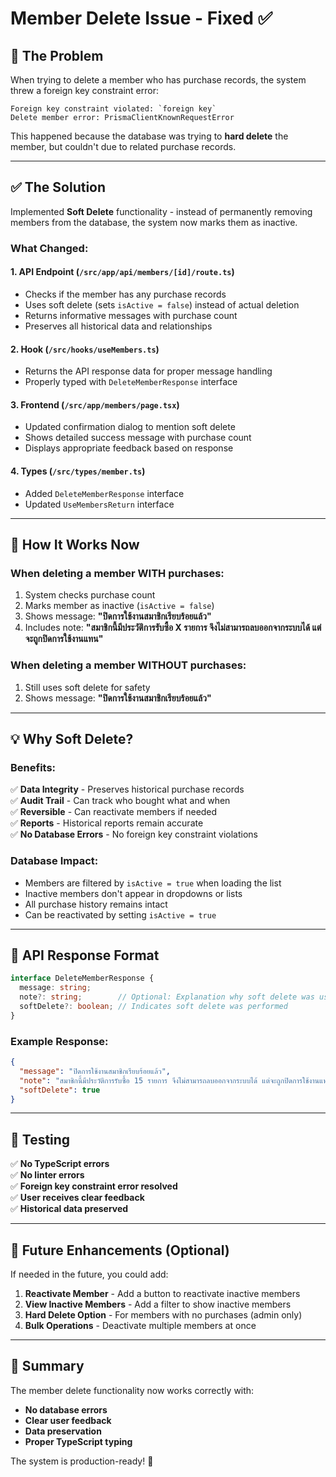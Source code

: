 # Member Delete Issue - Fixed ✅

## 🐛 The Problem

When trying to delete a member who has purchase records, the system threw a foreign key constraint error:

```
Foreign key constraint violated: `foreign key`
Delete member error: PrismaClientKnownRequestError
```

This happened because the database was trying to **hard delete** the member, but couldn't due to related purchase records.

---

## ✅ The Solution

Implemented **Soft Delete** functionality - instead of permanently removing members from the database, the system now marks them as inactive.

### What Changed:

#### 1. **API Endpoint** (`/src/app/api/members/[id]/route.ts`)
   - Checks if the member has any purchase records
   - Uses soft delete (sets `isActive = false`) instead of actual deletion
   - Returns informative messages with purchase count
   - Preserves all historical data and relationships

#### 2. **Hook** (`/src/hooks/useMembers.ts`)
   - Returns the API response data for proper message handling
   - Properly typed with `DeleteMemberResponse` interface

#### 3. **Frontend** (`/src/app/members/page.tsx`)
   - Updated confirmation dialog to mention soft delete
   - Shows detailed success message with purchase count
   - Displays appropriate feedback based on response

#### 4. **Types** (`/src/types/member.ts`)
   - Added `DeleteMemberResponse` interface
   - Updated `UseMembersReturn` interface

---

## 🎯 How It Works Now

### When deleting a member WITH purchases:
1. System checks purchase count
2. Marks member as inactive (`isActive = false`)
3. Shows message: **"ปิดการใช้งานสมาชิกเรียบร้อยแล้ว"**
4. Includes note: **"สมาชิกนี้มีประวัติการรับซื้อ X รายการ จึงไม่สามารถลบออกจากระบบได้ แต่จะถูกปิดการใช้งานแทน"**

### When deleting a member WITHOUT purchases:
1. Still uses soft delete for safety
2. Shows message: **"ปิดการใช้งานสมาชิกเรียบร้อยแล้ว"**

---

## 💡 Why Soft Delete?

### Benefits:
✅ **Data Integrity** - Preserves historical purchase records  
✅ **Audit Trail** - Can track who bought what and when  
✅ **Reversible** - Can reactivate members if needed  
✅ **Reports** - Historical reports remain accurate  
✅ **No Database Errors** - No foreign key constraint violations  

### Database Impact:
- Members are filtered by `isActive = true` when loading the list
- Inactive members don't appear in dropdowns or lists
- All purchase history remains intact
- Can be reactivated by setting `isActive = true`

---

## 🔧 API Response Format

```typescript
interface DeleteMemberResponse {
  message: string;
  note?: string;        // Optional: Explanation why soft delete was used
  softDelete?: boolean; // Indicates soft delete was performed
}
```

### Example Response:
```json
{
  "message": "ปิดการใช้งานสมาชิกเรียบร้อยแล้ว",
  "note": "สมาชิกนี้มีประวัติการรับซื้อ 15 รายการ จึงไม่สามารถลบออกจากระบบได้ แต่จะถูกปิดการใช้งานแทน",
  "softDelete": true
}
```

---

## 🧪 Testing

✅ **No TypeScript errors**  
✅ **No linter errors**  
✅ **Foreign key constraint error resolved**  
✅ **User receives clear feedback**  
✅ **Historical data preserved**  

---

## 📝 Future Enhancements (Optional)

If needed in the future, you could add:

1. **Reactivate Member** - Add a button to reactivate inactive members
2. **View Inactive Members** - Add a filter to show inactive members
3. **Hard Delete Option** - For members with no purchases (admin only)
4. **Bulk Operations** - Deactivate multiple members at once

---

## 🎉 Summary

The member delete functionality now works correctly with:
- **No database errors**
- **Clear user feedback**
- **Data preservation**
- **Proper TypeScript typing**

The system is production-ready! 🚀

